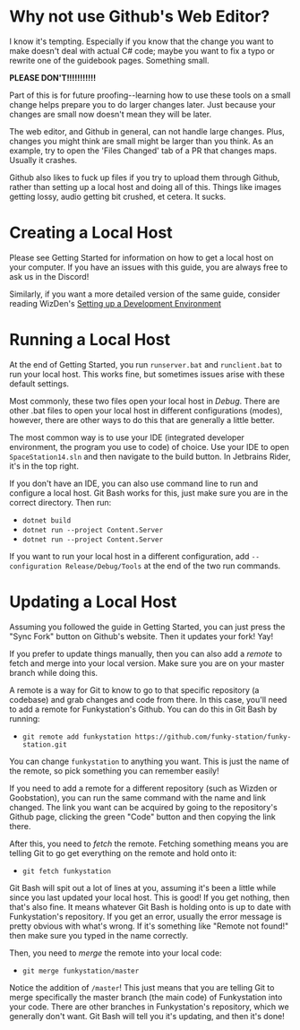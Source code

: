 # Why not use Github's Web Editor?
I know it's tempting. Especially if you know that the change you want to make doesn't deal with actual C# code; maybe you want to fix a typo or rewrite one of the guidebook pages. Something small. 

**PLEASE DON'T!!!!!!!!!!!**

Part of this is for future proofing--learning how to use these tools on a small change helps prepare you to do larger changes later. Just because your changes are small now doesn't mean they will be later. 

The web editor, and Github in general, can not handle large changes. Plus, changes you might think are small might be larger than you think. As an example, try to open the 'Files Changed' tab of a PR that changes maps. Usually it crashes. 

Github also likes to fuck up files if you try to upload them through Github, rather than setting up a local host and doing all of this. Things like images getting lossy, audio getting bit crushed, et cetera. It sucks.
# Creating a Local Host
Please see Getting Started for information on how to get a local host on your computer. If you have an issues with this guide, you are always free to ask us in the Discord!

Similarly, if you want a more detailed version of the same guide, consider reading WizDen's [Setting up a Development Environment](https://docs.spacestation14.com/en/general-development/setup/setting-up-a-development-environment.html)

# Running a Local Host
At the end of Getting Started, you run `runserver.bat` and `runclient.bat` to run your local host. This works fine, but sometimes issues arise with these default settings. 

Most commonly, these two files open your local host in *Debug*. There are other .bat files to open your local host in different configurations (modes), however, there are other ways to do this that are generally a little better.

The most common way is to use your IDE (integrated developer environment, the program you use to code) of choice. Use your IDE to open `SpaceStation14.sln` and then navigate to the build button. In Jetbrains Rider, it's in the top right. 

If you don't have an IDE, you can also use command line to run and configure a local host. Git Bash works for this, just make sure you are in the correct directory. Then run:

- `dotnet build`
- `dotnet run --project Content.Server`
- `dotnet run --project Content.Server`

If you want to run your local host in a different configuration, add `--configuration Release/Debug/Tools` at the end of the two run commands. 
# Updating a Local Host

Assuming you followed the guide in Getting Started, you can just press the "Sync Fork" button on Github's website. Then it updates your fork! Yay! 

If you prefer to update things manually, then you can also add a *remote* to fetch and merge into your local version. Make sure you are on your master branch while doing this. 

A remote is a way for Git to know to go to that specific repository (a codebase) and grab changes and code from there. In this case, you'll need to add a remote for Funkystation's Github. You can do this in Git Bash by running:

- `git remote add funkystation https://github.com/funky-station/funky-station.git`

You can change `funkystation` to anything you want. This is just the name of the remote, so pick something you can remember easily! 

If you need to add a remote for a different repository (such as Wizden or Goobstation), you can run the same command with the name and link changed. The link you want can be acquired by going to the repository's Github page, clicking the green "Code" button and then copying the link there. 

After this, you need to *fetch* the remote. Fetching something means you are telling Git to go get everything on the remote and hold onto it:

- `git fetch funkystation`

Git Bash will spit out a lot of lines at you, assuming it's been a little while since you last updated your local host. This is good! If you get nothing, then that's also fine. It means whatever Git Bash is holding onto is up to date with Funkystation's repository. 
If you get an error, usually the error message is pretty obvious with what's wrong. If it's something like "Remote not found!" then make sure you typed in the name correctly. 

Then, you need to *merge* the remote into your local code:

- `git merge funkystation/master`

Notice the addition of `/master`! This just means that you are telling Git to merge specifically the master branch (the main code) of Funkystation into your code. There are other branches in Funkystation's repository, which we generally don't want. Git Bash will tell you it's updating, and then it's done! 